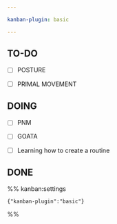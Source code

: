 ```yaml
---

kanban-plugin: basic

---
```


## TO-DO

- [ ] POSTURE
- [ ] PRIMAL MOVEMENT


## DOING

- [ ] PNM
- [ ] GOATA
- [ ] Learning how to create a routine


## DONE





%% kanban:settings
```
{"kanban-plugin":"basic"}
```
%%